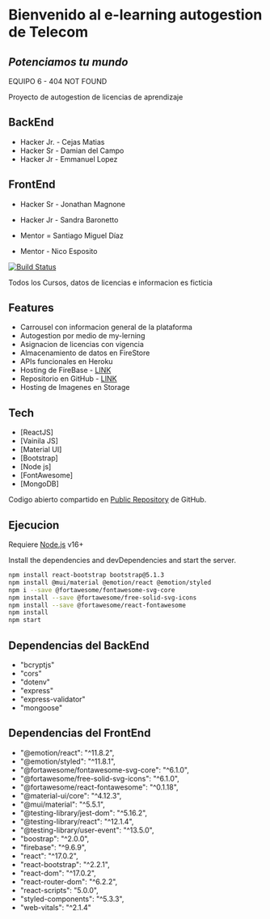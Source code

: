 # Bienvenido al e-learning autogestion de Telecom
## _Potenciamos tu mundo_

EQUIPO 6 - 404 NOT FOUND

Proyecto de autogestion de licencias de aprendizaje

BackEnd
-------
- Hacker Jr. - Cejas Matias
- Hacker Sr - Damian del Campo
- Hacker Jr - Emmanuel Lopez

FrontEnd
---------
- Hacker Sr - Jonathan Magnone
- Hacker Jr - Sandra Baronetto


- Mentor = Santiago Miguel Díaz
- Mentor - Nico Esposito


[![Build Status](https://travis-ci.org/joemccann/dillinger.svg?branch=master)](https://travis-ci.org/joemccann/dillinger)

Todos los Cursos, datos de licencias e informacion es ficticia

## Features

- Carrousel con informacion general de la plataforma
- Autogestion por medio de my-lerning
- Asignacion de licencias con vigencia
- Almacenamiento de datos en FireStore
- APIs funcionales en Heroku
- Hosting de FireBase - [LINK](https://my-learning.web.app/)
- Repositorio en GitHub - [LINK](https://github.com/jomagnone/Hackaton)
- Hosting de Imagenes en Storage



## Tech

- [ReactJS]
- [Vainila JS] 
- [Material UI] 
- [Bootstrap] 
- [Node js]
- [FontAwesome]
- [MongoDB]

Codigo abierto compartido en [Public Repository](https://github.com/jomagnone/OnceCirculos) de GitHub.

## Ejecucion

Requiere [Node.js](https://nodejs.org/) v16+

Install the dependencies and devDependencies and start the server.

```sh
npm install react-bootstrap bootstrap@5.1.3
npm install @mui/material @emotion/react @emotion/styled
npm i --save @fortawesome/fontawesome-svg-core
npm install --save @fortawesome/free-solid-svg-icons
npm install --save @fortawesome/react-fontawesome
npm install
npm start
```

## Dependencias del BackEnd 
-    "bcryptjs"
-    "cors"
-    "dotenv"
-    "express"
-    "express-validator"
-    "mongoose"

## Dependencias del FrontEnd
-    "@emotion/react": "^11.8.2",
-    "@emotion/styled": "^11.8.1",
-    "@fortawesome/fontawesome-svg-core": "^6.1.0",
-    "@fortawesome/free-solid-svg-icons": "^6.1.0",
-    "@fortawesome/react-fontawesome": "^0.1.18",
-    "@material-ui/core": "^4.12.3",
-    "@mui/material": "^5.5.1",
-    "@testing-library/jest-dom": "^5.16.2",
-    "@testing-library/react": "^12.1.4",
-    "@testing-library/user-event": "^13.5.0",
-    "boostrap": "^2.0.0",
-    "firebase": "^9.6.9",
-    "react": "^17.0.2",
-    "react-bootstrap": "^2.2.1",
-    "react-dom": "^17.0.2",
-    "react-router-dom": "^6.2.2",
-    "react-scripts": "5.0.0",
-    "styled-components": "^5.3.3",
-    "web-vitals": "^2.1.4"
